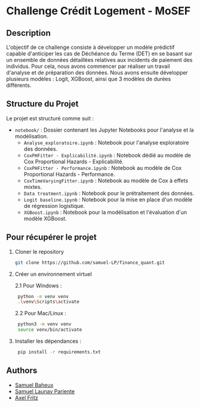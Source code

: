 # Challenge Crédit Logement - MoSEF

## Description

L'objectif de ce challenge consiste à développer un modèle prédictif capable d'anticiper les cas de Déchéance du Terme (DET) en se basant sur un ensemble de données détaillées relatives aux incidents de paiement des individus.
Pour cela, nous avons commencer par réaliser un travail d'analyse et de préparation des données. Nous avons ensuite développer plusieurs modèles : Logit, XGBoost, ainsi que 3 modèles de durées différents. 

## Structure du Projet

Le projet est structuré comme suit :

- `notebook/` : Dossier contenant les Jupyter Notebooks pour l'analyse et la modélisation.
    - `Analyse_exploratoire.ipynb` : Notebook pour l'analyse exploratoire des données.
    - `CoxPHFitter - Explicabilité.ipynb` : Notebook dédié au modèle de Cox Proportional Hazards - Explicabilité.
    - `CoxPHFitter - Performance.ipynb` : Notebook au modèle de Cox Proportional Hazards - Performance.
    - `CoxTimeVaryingFitter.ipynb` : Notebook au modèle de Cox à effets mixtes.
    - `Data treatment.ipynb` : Notebook pour le prétraitement des données.
    - `Logit baseline.ipynb` : Notebook pour la mise en place d'un modèle de régression logistique.
    - `XGBoost.ipynb` : Notebook pour la modélisation et l'évaluation d'un modèle XGBoost.

## Pour récupérer le projet

1. Cloner le repository

    ```bash
    git clone https://github.com/samuel-LP/finance_quant.git
    ```

2. Créer un environnement virtuel

   2.1 Pour Windows : 
   
   ```bash
    python -m venv venv
    .\venv\Scripts\activate
   ```
   
   2.2  Pour Mac/Linux : 

   ```bash
    python3 -m venv venv
    source venv/bin/activate
   ```

3. Installer les dépendances : 
   ```bash
    pip install -r requirements.txt
   ```

## Authors

- [Samuel Baheux](https://github.com/SamuelBaheux)
- [Samuel Launay Pariente](https://github.com/samuel-LP)
- [Axel Fritz](https://github.com/AxelFritz1)